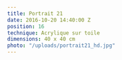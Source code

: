 ```yaml
---
title: Portrait 21
date: 2016-10-20 14:40:00 Z
position: 16
technique: Acrylique sur toile
dimensions: 40 x 40 cm
photo: "/uploads/portrait21_hd.jpg"
---
```


